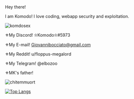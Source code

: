 Hey there! 

I am Komodo! I love coding, webapp security and exploitation.

![komdosex](https://user-images.githubusercontent.com/68278515/147501724-a4218b61-e970-412a-8691-894cb9c2d0c0.jpg)

⚜My Discord! ⛥Komodo⛥#5973

⚜My E-mail! Giovannibocciato@gmail.com

⚜My Reddit! u/floppus-megalord

⚜My Telegram! @elbozoo

⚜MK's father!

![chitemmuort](https://github-readme-stats.vercel.app/api?username=komodoooo&show_icons=true&theme=highcontrast)

[![Top Langs](https://github-readme-stats.vercel.app/api/top-langs/?username=komodoooo&layout=compact&theme=highcontrast)](https://github.com/anuraghazra/github-readme-stats)

